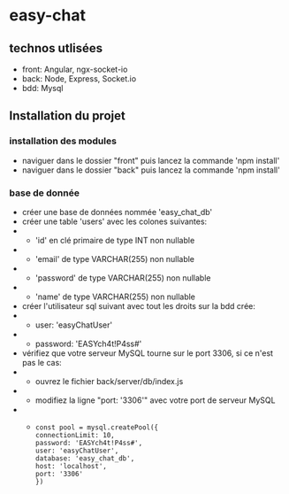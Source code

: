 # easy-chat

## technos utlisées

- front: Angular, ngx-socket-io
- back: Node, Express, Socket.io
- bdd: Mysql

## Installation du projet

### installation des modules

- naviguer dans le dossier "front" puis lancez la commande 'npm install'
- naviguer dans le dossier "back" puis lancez la commande 'npm install'

### base de donnée

- créer une base de données nommée 'easy_chat_db'
- créer une table 'users' avec les colones suivantes:
- - 'id' en clé primaire de type INT non nullable
- - 'email' de type VARCHAR(255) non nullable
- - 'password' de type VARCHAR(255) non nullable
- - 'name' de type VARCHAR(255) non nullable
- créer l'utilisateur sql suivant avec tout les droits sur la bdd crée:
- - user: 'easyChatUser'
- - password: 'EASYch4t!P4ss#'
- vérifiez que votre serveur MySQL tourne sur le port 3306, si ce n'est pas le cas:
- - ouvrez le fichier back/server/db/index.js
- - modifiez la ligne "port: '3306'" avec votre port de serveur MySQL
- - <pre><code>const pool = mysql.createPool({
    connectionLimit: 10,
    password: 'EASYch4t!P4ss#',
    user: 'easyChatUser',
    database: 'easy_chat_db',
    host: 'localhost',
    port: '3306'
    })</code></pre>
